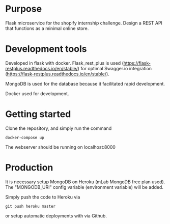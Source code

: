 # Purpose 

Flask microservice for the shopify internship challenge. Design a REST API that functions as a minimal online store. 

# Development tools

Developed in flask with docker. Flask_rest_plus is used (https://flask-restplus.readthedocs.io/en/stable/) for optimal Swagger.io integration (https://flask-restplus.readthedocs.io/en/stable/).

MongoDB is used for the database because it facilitated rapid development.

Docker used for development.

# Getting started

Clone the repository, and simply run the command 

`docker-compose up`

The webserver should be running on localhost:8000

# Production

It is necessary setup MongoDB on Heroku (mLab MongoDB free plan used). The "MONGODB_URI" config variable (environment variable) will be added.

Simply push the code to Heroku via

`git push heroku master`

or setup automatic deployments with via Github.

